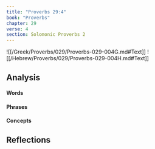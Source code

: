```yaml
---
title: "Proverbs 29:4"
book: "Proverbs"
chapter: 29
verse: 4
section: Solomonic Proverbs 2
---
```

![[/Greek/Proverbs/029/Proverbs-029-004G.md#Text]]
![[/Hebrew/Proverbs/029/Proverbs-029-004H.md#Text]]

## Analysis

#### Words

#### Phrases

#### Concepts

## Reflections
